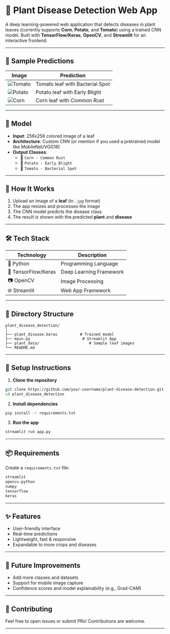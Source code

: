 
# 🌿 Plant Disease Detection Web App

A deep learning-powered web application that detects diseases in plant leaves (currently supports **Corn**, **Potato**, and **Tomato**) using a trained CNN model. Built with **TensorFlow/Keras**, **OpenCV**, and **Streamlit** for an interactive frontend.

---

## 📸 Sample Predictions

| Image | Prediction |
|-------|------------|
| ![Tomato](assets/tomato_leaf.jpg) | Tomato leaf with Bacterial Spot |
| ![Potato](assets/potato_leaf.jpg) | Potato leaf with Early Blight |
| ![Corn](assets/corn_leaf.jpg)     | Corn leaf with Common Rust     |

---

## 🧠 Model

- **Input**: 256x256 colored image of a leaf
- **Architecture**: Custom CNN (or mention if you used a pretrained model like MobileNet/VGG16)
- **Output Classes**:
  - 🌽 `Corn - Common Rust`
  - 🥔 `Potato - Early Blight`
  - 🍅 `Tomato - Bacterial Spot`

---

## 🚀 How It Works

1. Upload an image of a **leaf** (in `.jpg` format)
2. The app resizes and processes the image
3. The CNN model predicts the disease class
4. The result is shown with the predicted **plant** and **disease**

---

## 🛠️ Tech Stack

| Technology | Description |
|------------|-------------|
| 🐍 Python | Programming Language |
| 🧠 TensorFlow/Keras | Deep Learning Framework |
| 📷 OpenCV | Image Processing |
| 🌐 Streamlit | Web App Framework |

---

## 📂 Directory Structure

```
plant_disease_detection/
│
├── plant_disease.keras          # Trained model
├── main.py                       # Streamlit App
├── plant_data/                      # Sample leaf images
└── README.md
```

---

## 🔧 Setup Instructions

1. **Clone the repository**
```bash
git clone https://github.com/your-username/plant-disease-detection.git
cd plant_disease_detection
```

2. **Install dependencies**
```bash
pip install -r requirements.txt
```

3. **Run the app**
```bash
streamlit run app.py
```

---

## 📦 Requirements

Create a `requirements.txt` file:

```txt
streamlit
opencv-python
numpy
tensorflow
keras
```

---

## ✨ Features

- User-friendly interface
- Real-time predictions
- Lightweight, fast & responsive
- Expandable to more crops and diseases

---

## 🧪 Future Improvements

- Add more classes and datasets
- Support for mobile image capture
- Confidence scores and model explainability (e.g., Grad-CAM)

---

## 🤝 Contributing

Feel free to open issues or submit PRs! Contributions are welcome.

---
